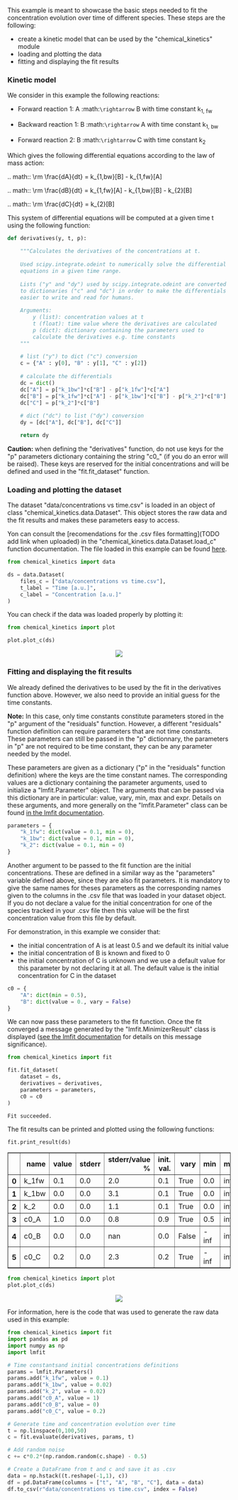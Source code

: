 This example is meant to showcase the basic steps needed to fit the concentration evolution over time of different species. These steps are the following:
- create a kinetic model that can be used by the "chemical_kinetics" module
- loading and plotting the data
- fitting and displaying the fit results

### Kinetic model

We consider in this example the following reactions:

- Forward reaction 1: A :math:`\rightarrow` B with time constant k<sub>1, fw</sub>

- Backward reaction 1: B :math:`\rightarrow` A with time constant k<sub>1, bw</sub>

- Forward reaction 2: B :math:`\rightarrow` C with time constant k<sub>2</sub>

Which gives the following differential equations according to the law of mass action:

.. math:: \rm \frac{dA}{dt} = k_{1,bw}[B] - k_{1,fw}[A]

.. math:: \rm \frac{dB}{dt} = k_{1,fw}[A] - k_{1,bw}[B] - k_{2}[B]

.. math:: \rm \frac{dC}{dt} = k_{2}[B]

This system of differential equations will be computed at a given time t using the following function:


```python
def derivatives(y, t, p):
    
    """Calculates the derivatives of the concentrations at t.
    
    Used scipy.integrate.odeint to numerically solve the differential
    equations in a given time range.
    
    Lists ("y" and "dy") used by scipy.integrate.odeint are converted
    to dictionaries ("c" and "dc") in order to make the differentials
    easier to write and read for humans.
    
    Arguments:
        y (list): concentration values at t
        t (float): time value where the derivatives are calculated
        p (dict): dictionary containing the parameters used to
        calculate the derivatives e.g. time constants
    """
    
    # list ("y") to dict ("c") conversion
    c = {"A" : y[0], "B" : y[1], "C" : y[2]}
    
    # calculate the differentials
    dc = dict()
    dc["A"] = p["k_1bw"]*c["B"] - p["k_1fw"]*c["A"]
    dc["B"] = p["k_1fw"]*c["A"] - p["k_1bw"]*c["B"] - p["k_2"]*c["B"]
    dc["C"] = p["k_2"]*c["B"]
    
    # dict ("dc") to list ("dy") conversion
    dy = [dc["A"], dc["B"], dc["C"]]

    return dy
```

**Caution:** when defining the "derivatives" function, do not use keys for the "p" parameters dictionary containing the string "c0_" (if you do an error will be raised). These keys are reserved for the initial concentrations and will be defined and used in the "fit.fit_dataset" function.

### Loading and plotting the dataset

The dataset "data/concentrations vs time.csv" is loaded in an object of class "chemical_kinetics.data.Dataset". This object stores the raw data and the fit results and makes these parameters easy to access.

Yon can consult the [recomendations for the .csv files formatting](TODO add link when uploaded) in the "chemical_kinetics.data.Dataset.load_c" function documentation. The file loaded in this example can be found [here](https://is.gd/GZPZFK).


```python
from chemical_kinetics import data

ds = data.Dataset(
    files_c = ["data/concentrations vs time.csv"],
    t_label = "Time [a.u.]",
    c_label = "Concentration [a.u.]"
)
```

You can check if the data was loaded properly by plotting it:


```python
from chemical_kinetics import plot

plot.plot_c(ds)
```


<p align='center'><img src = simple_example_files/simple_example_7_0.svg
></p>

### Fitting and displaying the fit results

We already defined the derivatives to be used by the fit in the derivatives function above. However, we also need to provide an initial guess for the time constants.

**Note:** In this case, only time constants constitute parameters stored in the "p" argument of the "residuals" function. However, a different "residuals" function definition can require parameters that are not time constants. These parameters can still be passed in the "p" dictionnary, the parameters in "p" are not required to be time constant, they can be any parameter needed by the model.

These parameters are given as a dictionary ("p" in the "residuals" function definition) where the keys are the time constant names. The corresponding values are a dictionary containing the parameter arguments, used to initialize a "lmfit.Parameter" object. The arguments that can be passed via this dictionary are in particular: value, vary, min, max and expr. Details on these arguments, and more generally on the "lmfit.Parameter" class can be found [in the lmfit documentation](https://lmfit.github.io/lmfit-py/parameters.html).


```python
parameters = {
    "k_1fw": dict(value = 0.1, min = 0),
    "k_1bw": dict(value = 0.1, min = 0),
    "k_2": dict(value = 0.1, min = 0)
}
```

Another argument to be passed to the fit function are the initial concentrations. These are defined in a similar way as the "parameters" variable defined above, since they are also fit parameters. It is mandatory to give the same names for theses parameters as the corresponding names given to the columns in the .csv file that was loaded in your dataset object. If you do not declare a value for the initial concentration for one of the species tracked in your .csv file then this value will be the first concentration value from this file by default.

For demonstration, in this example we consider that:
- the initial concentration of A is at least 0.5 and we default its initial value
- the initial concentration of B is known and fixed to 0
- the initial concentration of C is unknown and we use a default value for this parameter by not declaring it at all. The default value is the initial concentration for C in the dataset


```python
c0 = {
    "A": dict(min = 0.5),
    "B": dict(value = 0., vary = False)
}
```

We can now pass these parameters to the fit function. Once the fit converged a message generated by the "lmfit.MinimizerResult" class is displayed ([see the lmfit documentation](https://lmfit.github.io/lmfit-py/fitting.html) for details on this message significance).


```python
from chemical_kinetics import fit

fit.fit_dataset(
    dataset = ds,
    derivatives = derivatives,
    parameters = parameters,
    c0 = c0
)
```

    Fit succeeded.


The fit results can be printed and plotted using the following functions:


```python
fit.print_result(ds)
```


<div>
<style scoped>
    .dataframe tbody tr th:only-of-type {
        vertical-align: middle;
    }

    .dataframe tbody tr th {
        vertical-align: top;
    }

    .dataframe thead th {
        text-align: right;
    }
</style>
<table border="1" class = 'docutils'>
  <thead>
    <tr style="text-align: right;">
      <th></th>
      <th>name</th>
      <th>value</th>
      <th>stderr</th>
      <th>stderr/value %</th>
      <th>init. val.</th>
      <th>vary</th>
      <th>min</th>
      <th>max</th>
    </tr>
  </thead>
  <tbody>
    <tr>
      <th>0</th>
      <td>k_1fw</td>
      <td>0.1</td>
      <td>0.0</td>
      <td>2.0</td>
      <td>0.1</td>
      <td>True</td>
      <td>0.0</td>
      <td>inf</td>
    </tr>
    <tr>
      <th>1</th>
      <td>k_1bw</td>
      <td>0.0</td>
      <td>0.0</td>
      <td>3.1</td>
      <td>0.1</td>
      <td>True</td>
      <td>0.0</td>
      <td>inf</td>
    </tr>
    <tr>
      <th>2</th>
      <td>k_2</td>
      <td>0.0</td>
      <td>0.0</td>
      <td>1.1</td>
      <td>0.1</td>
      <td>True</td>
      <td>0.0</td>
      <td>inf</td>
    </tr>
    <tr>
      <th>3</th>
      <td>c0_A</td>
      <td>1.0</td>
      <td>0.0</td>
      <td>0.8</td>
      <td>0.9</td>
      <td>True</td>
      <td>0.5</td>
      <td>inf</td>
    </tr>
    <tr>
      <th>4</th>
      <td>c0_B</td>
      <td>0.0</td>
      <td>0.0</td>
      <td>nan</td>
      <td>0.0</td>
      <td>False</td>
      <td>-inf</td>
      <td>inf</td>
    </tr>
    <tr>
      <th>5</th>
      <td>c0_C</td>
      <td>0.2</td>
      <td>0.0</td>
      <td>2.3</td>
      <td>0.2</td>
      <td>True</td>
      <td>-inf</td>
      <td>inf</td>
    </tr>
  </tbody>
</table>
</div>



```python
from chemical_kinetics import plot
plot.plot_c(ds)
```


<p align='center'><img src = simple_example_files/simple_example_16_0.svg
></p>

For information, here is the code that was used to generate the raw data used in this example:


```python
from chemical_kinetics import fit
import pandas as pd
import numpy as np
import lmfit

# Time constantsand initial concentrations definitions
params = lmfit.Parameters()
params.add("k_1fw", value = 0.1)
params.add("k_1bw", value = 0.02)
params.add("k_2", value = 0.02)
params.add("c0_A", value = 1)
params.add("c0_B", value = 0)
params.add("c0_C", value = 0.2)

# Generate time and concentration evolution over time
t = np.linspace(0,100,50)
c = fit.evaluate(derivatives, params, t)

# Add random noise
c += c*0.2*(np.random.random(c.shape) - 0.5)

# Create a DataFrame from t and c and save it as .csv
data = np.hstack((t.reshape(-1,1), c))
df = pd.DataFrame(columns = ["t", "A", "B", "C"], data = data)
df.to_csv(r"data/concentrations vs time.csv", index = False)
```
